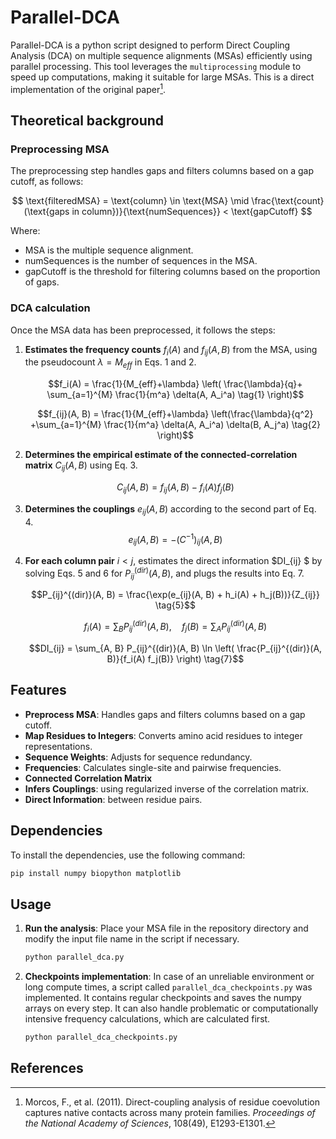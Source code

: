 # Parallel-DCA

Parallel-DCA is a python script designed to perform Direct Coupling Analysis (DCA) on multiple sequence alignments (MSAs) efficiently using parallel processing. This tool leverages the `multiprocessing` module to speed up computations, making it suitable for large MSAs. This is a direct implementation of the original paper[^1].


## Theoretical background

### Preprocessing MSA

The preprocessing step handles gaps and filters columns based on a gap cutoff, as follows:

$$
\text{filteredMSA} = 
  \text{column} \in \text{MSA} \mid \frac{\text{count}(\text{gaps in column})}{\text{numSequences}} < \text{gapCutoff}
$$


Where:
- $\text{MSA}$ is the multiple sequence alignment.
- $\text{numSequences}$ is the number of sequences in the MSA.
- $\text{gapCutoff}$ is the threshold for filtering columns based on the proportion of gaps.


### DCA calculation

Once the MSA data has been preprocessed, it follows the steps:
  
1. **Estimates the frequency counts** $f_i(A)$ and $f_{ij}(A, B)$ from the MSA, using the pseudocount $\lambda = M_{eff}$  in Eqs. 1 and 2.
  
    $$f_i(A) = \frac{1}{M_{eff}+\lambda} \left( \frac{\lambda}{q}+ \sum_{a=1}^{M} \frac{1}{m^a} \delta(A, A_i^a) \tag{1} \right)$$

    $$f_{ij}(A, B) = \frac{1}{M_{eff}+\lambda}  \left(\frac{\lambda}{q^2} +\sum_{a=1}^{M} \frac{1}{m^a}  \delta(A, A_i^a) \delta(B, A_j^a) \tag{2} \right)$$
  
2. **Determines the empirical estimate of the connected-correlation matrix** $C_{ij}(A, B)$ using Eq. 3.

    $$C_{ij}(A, B) = f_{ij}(A, B) - f_i(A) f_j(B) \tag{3}$$
  
3. **Determines the couplings** $e_{ij}(A, B)$ according to the second part of Eq. 4.
    $$e_{ij}(A, B) =  -(C^{-1})_{ij}(A, B) \tag{4}$$
  
4. **For each column pair** $i < j$, estimates the direct information $DI_{ij} $ by solving Eqs. 5 and 6 for $P_{ij}^{(dir)}(A, B)$, and plugs the results into Eq. 7.

    $$P_{ij}^{(dir)}(A, B) = \frac{\exp(e_{ij}(A, B) + h_i(A) + h_j(B))}{Z_{ij}} \tag{5}$$

    $$f_{i}(A) = \sum_{B}P_{ij}^{(dir)}(A, B), \quad 
    f_{j}(B) = \sum_{A}P_{ij}^{(dir)}(A, B) \tag{6} $$

    $$DI_{ij} = \sum_{A, B} P_{ij}^{(dir)}(A, B) \ln \left( \frac{P_{ij}^{(dir)}(A, B)}{f_i(A) f_j(B)} \right) \tag{7}$$
  
## Features

- **Preprocess MSA**: Handles gaps and filters columns based on a gap cutoff.
- **Map Residues to Integers**: Converts amino acid residues to integer representations.
- **Sequence Weights**: Adjusts for sequence redundancy.
- **Frequencies**: Calculates single-site and pairwise frequencies.
- **Connected Correlation Matrix**
- **Infers Couplings**: using regularized inverse of the correlation matrix.
- **Direct Information**: between residue pairs.

## Dependencies

To install the dependencies, use the following command:

```bash
pip install numpy biopython matplotlib
```

## Usage


1. **Run the analysis**:
    Place your MSA file in the repository directory and modify the input file name in the script if necessary.

    ```python
    python parallel_dca.py
    ```
2. **Checkpoints implementation**: In case of an unreliable environment or long compute times, a script called `parallel_dca_checkpoints.py` was implemented. It contains regular checkpoints and saves the numpy arrays on every step. It can also handle problematic or computationally intensive frequency calculations, which are calculated first.

    ```python
    python parallel_dca_checkpoints.py
    ```

## References
[^1]: Morcos, F., et al. (2011). Direct-coupling analysis of residue coevolution captures native contacts across many protein families. *Proceedings of the National Academy of Sciences*, 108(49), E1293-E1301.

